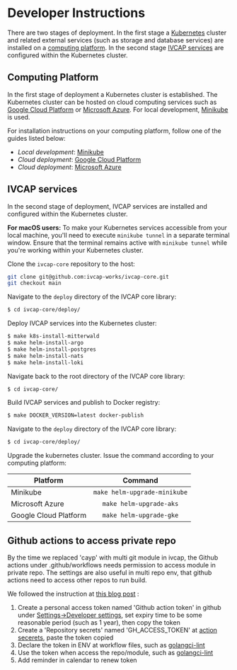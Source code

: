 # Developer Instructions

There are two stages of deployment. In the first stage a
[Kubernetes](https://kubernetes.io/) cluster and related external services (such
as storage and database services) are installed on a [computing
platform](#computing-platform). In the second stage [IVCAP
services](#ivcap-services) are configured within the Kubernetes cluster.


## Computing Platform <a name="computing-platform"></a>

In the first stage of deployment a Kubernetes cluster is established. The
Kubernetes cluster can be hosted on cloud computing services such as [Google
Cloud Platform](https://cloud.google.com/) or [Microsoft
Azure](https://azure.microsoft.com/en-au). For local development,
[Minikube](https://minikube.sigs.k8s.io/) is used.

For installation instructions on your computing platform, follow one of the
guides listed below:

- *Local development*: [Minikube](./platform-minikube.md)
- *Cloud deployment*: [Google Cloud Platform](./platform-gcp.md)
- *Cloud deployment*: [Microsoft Azure](./platform-azure.md)

## IVCAP services <a name="ivcap-services"></a>

In the second stage of deployment, IVCAP services are installed and configured
within the Kubernetes cluster.

**For macOS users:** To make your Kubernetes services accessible from your local machine, you'll need to execute `minikube tunnel` in a separate terminal window. Ensure that the terminal remains active with `minikube tunnel` while you're working within your Kubernetes cluster.

Clone the `ivcap-core` repository to the host:

```bash
git clone git@github.com:ivcap-works/ivcap-core.git
git checkout main
```

Navigate to the `deploy` directory of the IVCAP core library:

```bash
$ cd ivcap-core/deploy/
```

Deploy IVCAP services into the Kubernetes cluster:

```bash
$ make k8s-install-mitterwald
$ make helm-install-argo
$ make helm-install-postgres
$ make helm-install-nats
$ make helm-install-loki
```

Navigate back to the root directory of the IVCAP core library:

```bash
$ cd ivcap-core/
```

Build IVCAP services and publish to Docker registry:

```bash
$ make DOCKER_VERSION=latest docker-publish
```

Navigate to the `deploy` directory of the IVCAP core library:

```bash
$ cd ivcap-core/deploy/
```

Upgrade the kubernetes cluster. Issue the command according to your computing platform:

| Platform              | Command                      |
| --------------------- |:----------------------------:|
| Minikube              | `make helm-upgrade-minikube` |
| Microsoft Azure       | `make helm-upgrade-aks`      |
| Google Cloud Platform | `make helm-upgrade-gke`      |

## Github actions to access private repo
By the time we replaced 'cayp' with multi git module in ivcap, the Github actions under .github/workflows needs permission to access module in private repo.
The settings are also useful in multi repo env, that github actions need to access other repos to run build.

We followed the instruction at [this blog post](https://blog.fabianmendez.dev/how-to-use-private-go-module-in-github-actions) :
1. Create a personal access token named 'Github action token' in github under [Settings->Developer settings](https://github.com/settings/tokens), set expiry time to be some reasonable period (such as 1 year), then copy the token
2. Create a 'Repository secrets' named 'GH_ACCESS_TOKEN' at [action secerets](https://github.com/ivcap-works/ivcap-core/settings/secrets/actions), paste the token copied
3. Declare the token in ENV at workflow files, such as [golangci-lint](https://github.com/ivcap-works/ivcap-core/blob/develop/.github/workflows/golangci-lint.yml#L28-L29)
4. Use the token when access the repo/module, such as [golangci-lint](https://github.com/ivcap-works/ivcap-core/blob/develop/.github/workflows/golangci-lint.yml#L41)
5. Add reminder in calendar to renew token
